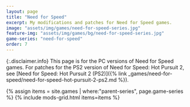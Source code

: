 ```yaml
---
layout: page
title: "Need for Speed"
excerpt: My modifications and patches for Need for Speed games.
image: "assets/img/games/need-for-speed-series.jpg"
feature-img: "assets/img/games/bg/need-for-speed-series.jpg"
game-series: "need-for-speed"
order: 7
---
```


{:.disclaimer.info}
This page is for the PC versions of Need for Speed games.
For patches for the PS2 version of Need for Speed: Hot Pursuit 2, see [Need for Speed: Hot Pursuit 2 (PS2)]({% link _games/need-for-speed/need-for-speed-hot-pursuit-2-ps2.md %}).

{% assign items = site.games | where:"parent-series", page.game-series %}
{% include mods-grid.html items=items %}